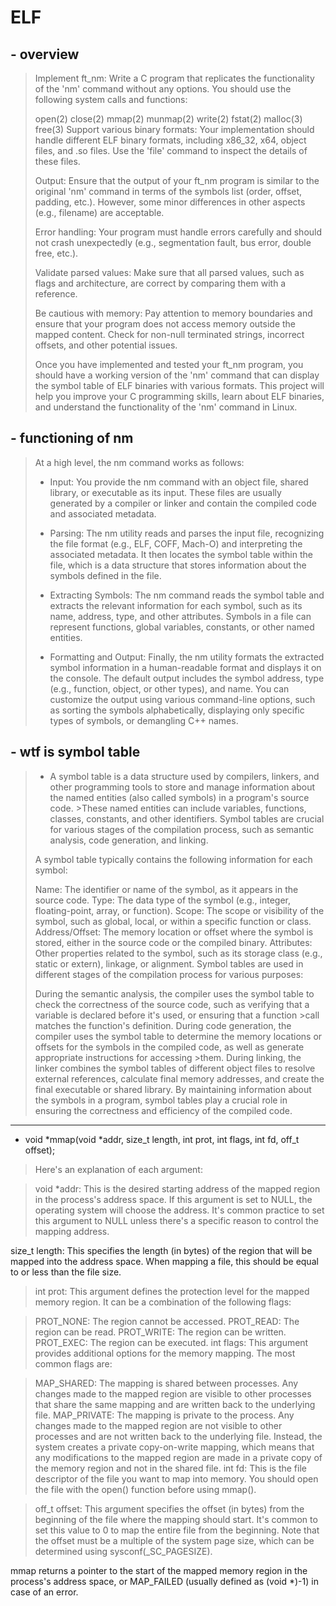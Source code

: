# ELF



## - overview

>Implement ft_nm: Write a C program that replicates the functionality of the 'nm' command without any options. You should use the following system calls and functions:
>
>
>open(2)
>close(2)
>mmap(2)
>munmap(2)
>write(2)
>fstat(2)
>malloc(3)
>free(3)
>Support various binary formats: Your implementation should handle different ELF binary formats, including x86_32, x64, object files, and .so files. Use the 'file' command to inspect the details of these files.
>
>Output: Ensure that the output of your ft_nm program is similar to the original 'nm' command in terms of the symbols list (order, offset, padding, etc.). However, some minor differences in other aspects (e.g., filename) are acceptable.
>
>Error handling: Your program must handle errors carefully and should not crash unexpectedly (e.g., segmentation fault, bus error, double free, etc.).
>
>Validate parsed values: Make sure that all parsed values, such as flags and architecture, are correct by comparing them with a reference.
>
>Be cautious with memory: Pay attention to memory boundaries and ensure that your program does not access memory outside the mapped content. Check for non-null terminated strings, incorrect offsets, and other potential issues.
>
>Once you have implemented and tested your ft_nm program, you should have a working version of the 'nm' command that can display the symbol table of ELF binaries with various formats. This project will help you improve your C programming skills, learn about ELF binaries, and understand the functionality of the 'nm' command in Linux.


## - functioning of nm

>At a high level, the nm command works as follows:
>
>- Input: You provide the nm command with an object file, shared library, or executable as its input. These files are usually generated by a compiler or linker and contain the compiled code and associated metadata.
>
>- Parsing: The nm utility reads and parses the input file, recognizing the file format (e.g., ELF, COFF, Mach-O) and interpreting the associated metadata. It then locates the symbol table within the file, which is a data structure that stores information about the symbols defined in the file.
>
>- Extracting Symbols: The nm command reads the symbol table and extracts the relevant information for each symbol, such as its name, address, type, and other attributes. Symbols in a file can represent functions, global variables, constants, or other named entities.
>
>- Formatting and Output: Finally, the nm utility formats the extracted symbol information in a human-readable format and displays it on the console. The default output includes the symbol address, type (e.g., function, object, or other types), and name. You can customize the output using various command-line options, such as sorting the symbols alphabetically, displaying only specific types of symbols, or demangling C++ names.



## - wtf is symbol table

>- A symbol table is a data structure used by compilers, linkers, and other programming tools to store and manage information about the named entities (also called symbols) in a program's source code. >These named entities can include variables, functions, classes, constants, and other identifiers. Symbol tables are crucial for various stages of the compilation process, such as semantic analysis, code generation, and linking.
>
>A symbol table typically contains the following information for each symbol:
>
>Name: The identifier or name of the symbol, as it appears in the source code.
>Type: The data type of the symbol (e.g., integer, floating-point, array, or function).
>Scope: The scope or visibility of the symbol, such as global, local, or within a specific function or class.
>Address/Offset: The memory location or offset where the symbol is stored, either in the source code or the compiled binary.
>Attributes: Other properties related to the symbol, such as its storage class (e.g., static or extern), linkage, or alignment.
>Symbol tables are used in different stages of the compilation process for various purposes:
>
>During the semantic analysis, the compiler uses the symbol table to check the correctness of the source code, such as verifying that a variable is declared before it's used, or ensuring that a function >call matches the function's definition.
>During code generation, the compiler uses the symbol table to determine the memory locations or offsets for the symbols in the compiled code, as well as generate appropriate instructions for accessing >them.
>During linking, the linker combines the symbol tables of different object files to resolve external references, calculate final memory addresses, and create the final executable or shared library.
>By maintaining information about the symbols in a program, symbol tables play a crucial role in ensuring the correctness and efficiency of the compiled code.
>
---



- void *mmap(void *addr, size_t length, int prot, int flags, int fd, off_t offset);

>Here's an explanation of each argument:

>void *addr: This is the desired starting address of the mapped region in the process's address space. If this argument is set to NULL, the operating system will choose the address. It's common practice to set this argument to NULL unless there's a specific reason to control the mapping address.

size_t length: This specifies the length (in bytes) of the region that will be mapped into the address space. When mapping a file, this should be equal to or less than the file size.

>int prot: This argument defines the protection level for the mapped memory region. It can be a combination of the following flags:

>PROT_NONE: The region cannot be accessed.
PROT_READ: The region can be read.
PROT_WRITE: The region can be written.
PROT_EXEC: The region can be executed.
int flags: This argument provides additional options for the memory mapping. The most common flags are:

>MAP_SHARED: The mapping is shared between processes. Any changes made to the mapped region are visible to other processes that share the same mapping and are written back to the underlying file.
MAP_PRIVATE: The mapping is private to the process. Any changes made to the mapped region are not visible to other processes and are not written back to the underlying file. Instead, the system creates a private copy-on-write mapping, which means that any modifications to the mapped region are made in a private copy of the memory region and not in the shared file.
int fd: This is the file descriptor of the file you want to map into memory. You should open the file with the open() function before using mmap().

>off_t offset: This argument specifies the offset (in bytes) from the beginning of the file where the mapping should start. It's common to set this value to 0 to map the entire file from the beginning. Note that the offset must be a multiple of the system page size, which can be determined using sysconf(_SC_PAGESIZE).

mmap returns a pointer to the start of the mapped memory region in the process's address space, or MAP_FAILED (usually defined as (void *)-1) in case of an error.
